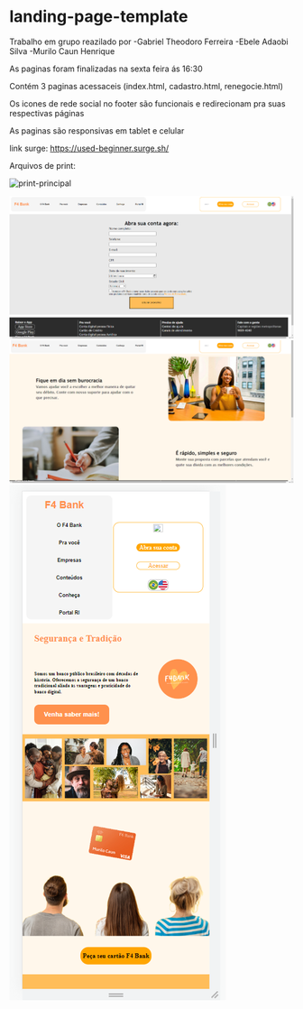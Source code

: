 # landing-page-template

Trabalho em grupo reazilado por
-Gabriel Theodoro Ferreira
-Ebele Adaobi Silva
-Murilo Caun Henrique

As paginas foram finalizadas na sexta feira ás 16:30

Contém 3 paginas acessaceis (index.html, cadastro.html, renegocie.html)

Os icones de rede social no footer são funcionais e redirecionam pra suas respectivas páginas

As paginas são responsivas em tablet e celular

link surge: https://used-beginner.surge.sh/

Arquivos de print:

![print-principal](https://user-images.githubusercontent.com/104606162/171946303-2eecac65-591a-4283-b977-5a0118de105c.png)

![alt text](print-cadastro.png)
![alt text](print-renegociar-dividas.png)
![alt text](print-responsivo.png)
